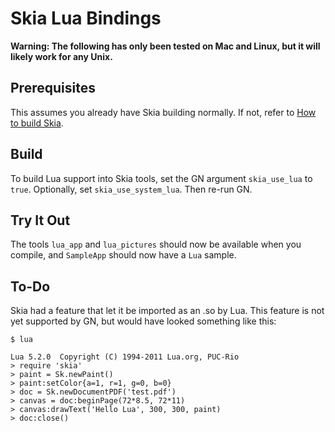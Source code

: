 Skia Lua Bindings
=================

**Warning: The following has only been tested on Mac and Linux, but it will
likely work for any Unix.**

Prerequisites
-------------

This assumes you already have Skia building normally. If not, refer to [How to
build Skia](../build).

Build
-----

To build Lua support into Skia tools, set the GN argument `skia_use_lua` to `true`.
Optionally, set `skia_use_system_lua`.  Then re-run GN.


Try It Out
----------

The tools `lua_app` and `lua_pictures` should now be available when you compile,
and `SampleApp` should now have a `Lua` sample.


To-Do
-----

Skia had a feature that let it be imported as an .so by Lua.
This feature is not yet supported by GN, but would have looked something like this:

    $ lua

    Lua 5.2.0  Copyright (C) 1994-2011 Lua.org, PUC-Rio
    > require 'skia'
    > paint = Sk.newPaint()
    > paint:setColor{a=1, r=1, g=0, b=0}
    > doc = Sk.newDocumentPDF('test.pdf')
    > canvas = doc:beginPage(72*8.5, 72*11)
    > canvas:drawText('Hello Lua', 300, 300, paint)
    > doc:close()

